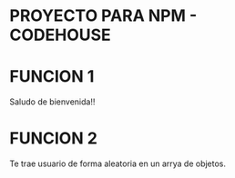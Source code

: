 # PROYECTO PARA NPM - CODEHOUSE

# FUNCION 1

<p>Saludo de bienvenida!!</p>

# FUNCION 2

<p>Te trae usuario de forma aleatoria en un arrya de objetos.</p>
